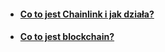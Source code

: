 - #### [Co to jest Chainlink i jak działa?](https://medium.com/chainlink-community/co-to-jest-chainlink-i-jak-dzia%C5%82a-3ca6add66347)
- #### [Co to jest blockchain?](https://medium.com/chainlink-community/co-to-jest-blockchain-2d1ede90bbe0)
